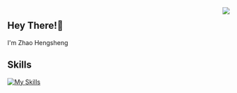 <a href='https://github.com/zhao-heng-sheng' target="_blank">
  <img align="right" src="https://github-readme-stats.vercel.app/api?username=zhao-heng-sheng&show_icons=true&icon_color=805AD5&text_color=718096&bg_color=ffffff&hide_title=true&count_private=true" />
</a>

## Hey There!👋

I'm Zhao Hengsheng

## Skills

[![My Skills](https://skillicons.dev/icons?i=js,html,css,vue,react,nodejs,ts,nuxtjs,nestjs,nextjs,sass,vite,webpack,docker,git,jenkins,gitlab,md)](https://skillicons.dev)

